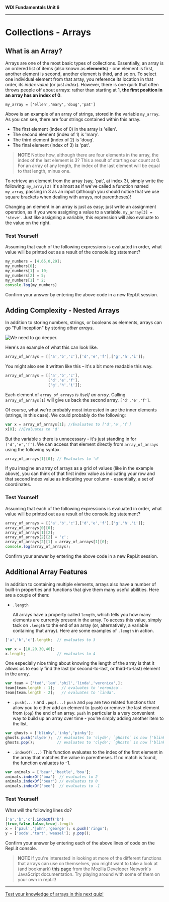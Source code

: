**WDI Fundamentals Unit 6**

---

# Collections - Arrays
## What is an Array?
  Arrays are one of the most basic types of collections. Essentially, an array is an ordered list of items (also known as **elements**) - one element is first, another element is second, another element is third, and so on. To select one individual element from that array, you reference its location in that order, its *index value* (or just *index*). However, there is one quirk that often throws people off about arrays: rather than starting at 1, **the first position in an array has an index of 0**.

    my_array = ['ellen','mary','doug','pat']

  Above is an example of an array of strings, stored in the variable `my_array`. As you can see, there are four strings contained within this array.
  - The first element (index of 0) in the array is 'ellen'.
  - The second element (index of 1) is 'mary'.
  - The third element (index of 2) is 'doug'.
  - The final element (index of 3) is 'pat'.

>**NOTE** Notice how, although there are four elements in the array, the index of the last element is 3? This a result of starting our count at 0. For an array of any length, the index of the last element will be equal to that length, minus one.

  To retrieve an element from the array (say, 'pat', at index 3), simply write the following:
    `my_array[3]`
  It's almost as if we've called a function named `my_array`, passing in 3 as an input (although you should notice that we use square brackets when dealing with arrays, not parentheses)!

  Changing an element in an array is just as easy; just write an assignment operation, as if you were assigning a value to a variable.
    `my_array[3] = 'steve'`.
  Just like assigning a variable, this expression will also evaluate to the value on the right.

  ### Test Yourself
  Assuming that each of the following expressions is evaluated in order, what value will be printed out as a result of the console.log statement?

```javascript
my_numbers = [4,65,0,29];
my_numbers[0];
my_numbers[1] = 10;
my_numbers[2] = 5;
my_numbers[1] * 2;
console.log(my_numbers)
```

Confirm your answer by entering the above code in a new Repl.it session.

## Adding Complexity - Nested Arrays
  In addition to storing numbers, strings, or booleans as elements, arrays can go "Full Inception" by storing *other arrays*.

![We need to go deeper.](http://i1.kym-cdn.com/photos/images/newsfeed/000/531/557/a88.jpg)

  Here's an example of what this can look like.

```javascript
array_of_arrays = [['a','b','c'],['d','e','f'],['g','h','i']];
```

  You might also see it written like this – it's a bit more readable this way.

```javascript
array_of_arrays = [['a','b','c'],
                   ['d','e','f'],
                   ['g','h','i']];
```

  Each element of `array_of_arrays` *is itself an array*. Calling `array_of_arrays[1]` will give us back the second array, `['d','e','f']`.

  Of course, what we're probably most interested in are the inner elements (strings, in this case). We could probably do the following:

```javascript
var x = array_of_arrays[1]; //Evaluates to ['d','e','f']
x[0]; //Evaluates to 'd'
```

  But the variable `x` there is unnecessary - it's just standing in for `['d','e','f']`. We can access that element directly from `array_of_arrays` using the following syntax.

```javascript
array_of_arrays[1][0]; // Evaluates to 'd'
```

  If you imagine an array of arrays as a grid of values (like in the example above), you can think of that first index value as indicating your row and that second index value as indicating your column - essentially, a set of coordinates.

 ### Test Yourself
Assuming that each of the following expressions is evaluated in order, what value will be printed out as a result of the console.log statement?

```javascript
array_of_arrays = [['a','b','c'],['d','e','f'],['g','h','i']];
array_of_arrays[0][0];
array_of_arrays[1][2];
array_of_arrays[2][2] = 'z';
array_of_arrays[2][1] = array_of_arrays[1][0];
console.log(array_of_arrays);
```

Confirm your answer by entering the above code in a new Repl.it session.

## Additional Array Features

In addition to containing multiple elements, arrays also have a number of built-in properties and functions that give them many useful abilities. Here are a couple of them:

* `.length`

  All arrays have a property called `length`, which tells you how many elements are currently present in the array. To access this value, simply tack on `.length` to the end of an array (or, alternatively, a variable containing that array). Here are some examples of `.length` in action.

```javascript
['a','b','c'].length;  // evaluates to 3

var x = [10,20,30,40];
x.length;              // evaluates to 4
```

  One especially nice thing about knowing the length of the array is that it allows us to easily find the last (or second-to-last, or third-to-last) element in the array.

```javascript
var team = ['ted','lem','phil','linda','veronica',];
team[team.length - 1];   // evaluates to 'veronica'.
team[team.length - 2];   // evaluates to 'linda'.
```

* `.push(...)` and `.pop(...)`
  `push` and `pop` are two related functions that allow you to either add an element to (`push`) or remove the last element from (`pop`) the end of an array. `push` in particular is a very convenient way to build up an array over time - you're simply adding another item to the list.

```javascript
var ghosts = ['blinky','inky','pinky'];
ghosts.push('clyde');  // evaluates to 'clyde'; `ghosts` is now ['blinky','inky','pinky','clyde'].
ghosts.pop();          // evaluates to 'clyde'; `ghosts` is now ['blinky','inky','pinky'] again.
```

* `.indexOf(...)`
  This function evaluates to the index of the first element in the array that matches the value in parentheses. If no match is found, the function evaluates to -1.

```javascript
var animals = ['bear','beetle','boa'];
animals.indexOf('boa')  // evaluates to 2
animals.indexOf('bear') // evaluates to 0
animals.indexOf('bee')  // evaluates to -1
```

### Test Yourself
What will the following lines do?

```javascript
['a','b','c'].indexOf('b')
[true,false,false,true].length
x = ['paul','john','george']; x.push('ringo');
y = ['soda','tart','weasel']; y.pop();
```

Confirm your answer by entering each of the above lines of code on the Repl.it console.

> **NOTE** If you're interested in looking at more of the different functions that arrays can use on themselves, you might want to take a look at (and bookmark) [this page](https://developer.mozilla.org/en-US/docs/Web/JavaScript/Reference/Global_Objects/Array) from the Mozilla Developer Network's JavaScript documentation. Try playing around with some of them on your own in repl.it!

---
[Test your knowledge of arrays in this next quiz!](03_quiz.md)
